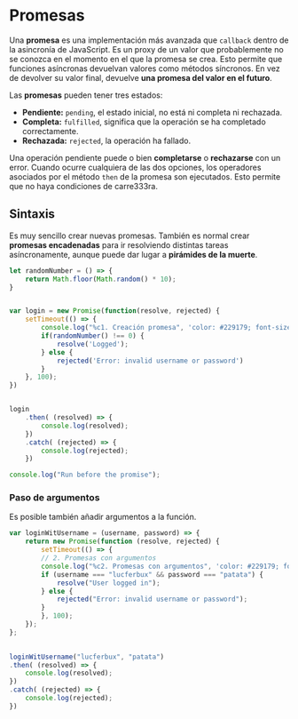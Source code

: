 # Promesas

Una **promesa** es una implementación más avanzada que `callback` dentro de la asincronía de JavaScript. Es un proxy de un valor que probablemente no se conozca en el momento en el que la promesa se crea. Esto permite que funciones asíncronas devuelvan valores como métodos síncronos. En vez de devolver su valor final, devuelve **una promesa del valor en el futuro**. 

Las **promesas** pueden tener tres estados:

* **Pendiente:** `pending`, el estado inicial, no está ni completa ni rechazada.
* **Completa:** `fulfilled`, significa que la operación se ha completado correctamente.
* **Rechazada:** `rejected`, la operación ha fallado.

Una operación pendiente puede o bien **completarse** o **rechazarse** con un error. Cuando ocurre cualquiera de las dos opciones, los operadores asociados por el método `then` de la promesa son ejecutados. Esto permite que no haya condiciones de carre333ra.

## Sintaxis

Es muy sencillo crear nuevas promesas. También es normal crear **promesas encadenadas** para ir resolviendo distintas tareas asíncronamente, aunque puede dar lugar a **pirámides de la muerte**.

```javascript
let randomNumber = () => {
    return Math.floor(Math.random() * 10);
}


var login = new Promise(function(resolve, rejected) {
    setTimeout(() => {
        console.log("%c1. Creación promesa", 'color: #229179; font-size: 16px;');
        if(randomNumber() !== 0) {
            resolve('Logged');
        } else {
            rejected('Error: invalid username or password')
        }
    }, 100);
})


login
    .then( (resolved) => {
        console.log(resolved);
    })
    .catch( (rejected) => {
        console.log(rejected);
    })

console.log("Run before the promise");
```

### Paso de argumentos

Es posible también añadir argumentos a la función.

```javascript
var loginWitUsername = (username, password) => {
    return new Promise(function (resolve, rejected) {
        setTimeout(() => {
        // 2. Promesas con argumentos
        console.log("%c2. Promesas con argumentos", 'color: #229179; font-size: 16px;');
        if (username === "lucferbux" && password === "patata") {
            resolve("User logged in");
        } else {
            rejected("Error: invalid username or password");
        }
        }, 100);
    });
};
  

loginWitUsername("lucferbux", "patata")
.then( (resolved) => {
    console.log(resolved);
})
.catch( (rejected) => {
    console.log(rejected);
})
```